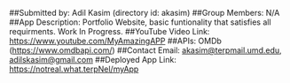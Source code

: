 ##Submitted by: Adil Kasim (directory id: akasim)
##Group Members: N/A
##App Description: Portfolio Website, basic funtionality that satisfies all requirments. Work In Progress.
##YouTube Video Link: https://www.youtube.com/MyAmazingAPP
##APIs: OMDb (https://www.omdbapi.com/)
##Contact Email:  akasim@terpmail.umd.edu, adilskasim@gmail.com
##Deployed App Link: https://notreal.what.terpNel/myApp